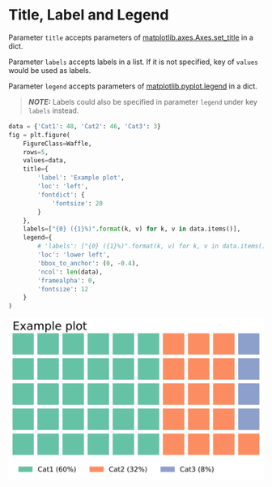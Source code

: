 # Title, Label and Legend

Parameter `title` accepts parameters of [matplotlib.axes.Axes.set_title](https://matplotlib.org/api/_as_gen/matplotlib.axes.Axes.set_title.html) in a dict.

Parameter `labels` accepts labels in a list. If it is not specified, key of `values` would be used as labels.

Parameter `legend` accepts parameters of [matplotlib.pyplot.legend](https://matplotlib.org/api/_as_gen/matplotlib.pyplot.legend.html) in a dict.

> **_NOTE:_** Labels could also be specified in parameter `legend` under key `labels` instead.

```python
data = {'Cat1': 48, 'Cat2': 46, 'Cat3': 3}
fig = plt.figure(
    FigureClass=Waffle,
    rows=5,
    values=data,
    title={
        'label': 'Example plot',
        'loc': 'left',
        'fontdict': {
            'fontsize': 20
        }
    },
    labels=["{0} ({1}%)".format(k, v) for k, v in data.items()],
    legend={
        # 'labels': ["{0} ({1}%)".format(k, v) for k, v in data.items()],  # lebels could also be under legend instead
        'loc': 'lower left',
        'bbox_to_anchor': (0, -0.4),
        'ncol': len(data),
        'framealpha': 0,
        'fontsize': 12
    }
)
```

<img class="img_middle" alt="Title, Label and Legend" src="https://raw.githubusercontent.com/gyli/PyWaffle/master/examples/docs/title_label_ledend.svg?sanitize=true">
